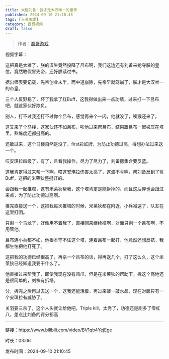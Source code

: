 ```yaml
---
title: 大胆刘备！我才是大汉唯一的皇帝
published: 2024-09-10 21:10:45
tags: [王者荣耀]
category: 磊哥视频
draft: false
---
```



> 作者：[磊哥游戏](https://space.bilibili.com/268941858?spm_id_from=333.788.upinfo.head.click)

视频字幕：

这把真是太难了，朕的汉生竟然投降了吕布啊，我们这边还有刘备来抢夺朕的皇位，竟然敢假冒先帝，还好朕读过书。

据出师表要记载，先帝创业未半，而中道崩除，先帝早就驾崩了，朕才是大汉唯一的帝皇。

三个人反野稳了，坏了我拿了红Buff，这我得做出来一点功绩，过来打一下吕布吧，就这家伙好欺负。

别人，打不过我还打不过你个吕布，感觉再来个一闪，他就没了，唉猴还来了。

这又来了个马楼，这家伙还不如吕布，唉他过来帮吕布，结果跟吕布一起被压在塔里，熟练度还都挺高的。

还敢过来，这个马楼自然是没了，first彩虹牌，为防止功德过高，得想办法过来送一个。

哎安琪拉四级了，有了，且看我操作，尽力了尽力了，刘备摁集合要反蓝。

这我肯定得过来帮一下啊，哎这安琪拉伤害太高了，这波不亏啊，帮刘备反到了蓝Buff，这把的米莱狄整挺好的。

会跟我一起推塔，这有米莱狄帮我，这个塔肯定是能拆掉的，而且这后羿也会跟过来点，为了防止功德过高啊。

推完直接送一个，这把我每次推塔的时候，米莱狄都在附近，小兵减速了，队友在这里打团。

只剩一个马龙了，好像用不着我了，直接回来继续推啊，对面只剩一个吕布啊，不用管他。

吕布连小兵都不如，他根本守不住这个塔，连着吕布一起打，他竟然还想反抗，我都生怕把他打死了。

这把我的功德已经很高了，再杀一个吕布的话，得再送几个，打了这么久，这个米莱狄已经知道我要干什么了。

他直接过来帮我了，即使我现在没有鸡爪，但是在米莱狄的帮助下，拆这个高地还是很简单的，刘禅有拆塔。

分，拆完之后再过去送一个，这我还能活着，再过来敲一敲水晶，现在对面只有一个安琪拉有威胁了。

关羽要三杀了，这个人头就让给他吧，Triple kill，太秀了，功德还是刷多了零杠八，差点比刘备的评分都高

---

链接：https://www.bilibili.com/video/BV1qb4YejEge

时长：03:06

发布时间：2024-09-10 21:10:45
